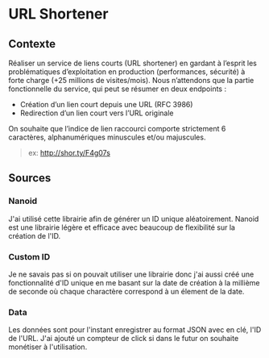# URL Shortener

## Contexte

Réaliser un service de liens courts (URL shortener) en gardant à l’esprit les problématiques 
d’exploitation en production (performances, sécurité) à forte charge (+25 millions de visites/mois). Nous 
n’attendons que la partie fonctionnelle du service, qui peut se résumer en deux endpoints :
* Création d’un lien court depuis une URL (RFC 3986)
* Redirection d’un lien court vers l’URL originale

On souhaite que l’indice de lien raccourci comporte strictement 6 caractères, alphanumériques 
minuscules et/ou majuscules.

> ex: http://shor.ty/F4g07s

## Sources

### Nanoid

J'ai utilisé cette librairie afin de générer un ID unique aléatoirement. Nanoid est une librairie légère et efficace avec beaucoup de flexibilité sur la création de l'ID.

### Custom ID

Je ne savais pas si on pouvait utiliser une librairie donc j'ai aussi créé une fonctionnalité d'ID unique en me basant sur la date de création à la millième de seconde où chaque charactère correspond à un élement de la date.


### Data

Les données sont pour l'instant enregistrer au format JSON avec en clé, l'ID de l'URL. J'ai ajouté un compteur de click si dans le futur on souhaite monétiser à l'utilisation.